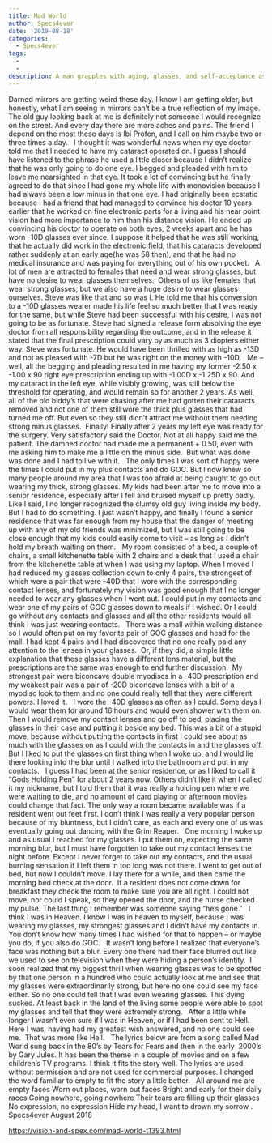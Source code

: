 ```yaml
---
title: Mad World
author: Specs4ever
date: '2019-08-18'
categories:
  - Specs4ever
tags:
  - 
  - 
description: A man grapples with aging, glasses, and self-acceptance as he navigates life in a senior residence.
---
```

Darned mirrors are getting weird these day. I know I am getting older, but honestly, what I am seeing in mirrors can’t be a true reflection of my image.  The old guy looking back at me is definitely not someone I would recognize on the street. And every day there are more aches and pains. The friend I depend on the most these days is Ibi Profen, and I call on him maybe two or three times a day.
 
I thought it was wonderful news when my eye doctor told me that I needed to have my cataract operated on. I guess I should have listened to the phrase he used a little closer because I didn’t realize that he was only going to do one eye. I begged and pleaded with him to leave me nearsighted in that eye. It took a lot of convincing but he finally agreed to do that since I had gone my whole life with monovision because I had always been a low minus in that one eye. I had originally been ecstatic because I had a friend that had managed to convince his doctor 10 years earlier that he worked on fine electronic parts for a living and his near point vision had more importance to him than his distance vision. He ended up convincing his doctor to operate on both eyes, 2 weeks apart and he has worn -10D glasses ever since. I suppose it helped that he was still working, that he actually did work in the electronic field, that his cataracts developed rather suddenly at an early age(he was 58 then), and that he had no medical insurance and was paying for everything out of his own pocket.
 
A lot of men are attracted to females that need and wear strong glasses, but have no desire to wear glasses themselves.  Others of us like females that wear strong glasses, but we also have a huge desire to wear glasses ourselves. Steve was like that and so was I. He told me that his conversion to a -10D glasses wearer made his life feel so much better that I was ready for the same, but while Steve had been successful with his desire, I was not going to be as fortunate. Steve had signed a release form absolving the eye doctor from all responsibility regarding the outcome, and in the release it stated that the final prescription could vary by as much as 3 diopters either way. Steve was fortunate. He would have been thrilled with as high as -13D and not as pleased with -7D but he was right on the money with -10D.
 
Me – well, all the begging and pleading resulted in me having my former -2.50 x -1.00 x 90 right eye prescription ending up with -1.00D x -1.25D x 90. And my cataract in the left eye, while visibly growing, was still below the threshold for operating, and would remain so for another 2 years. As well, all of the old biddy’s that were chasing after me had gotten their cataracts removed and not one of them still wore the thick plus glasses that had turned me off. But even so they still didn’t attract me without them needing strong minus glasses.  Finally! Finally after 2 years my left eye was ready for the surgery. Very satisfactory said the Doctor. Not at all happy said me the patient. The damned doctor had made me a permanent + 0.50, even with me asking him to make me a little on the minus side.  But what was done was done and I had to live with it.
 
The only times I was sort of happy were the times I could put in my plus contacts and do GOC. But I now knew so many people around my area that I was too afraid at being caught to go out wearing my thick, strong glasses. My kids had been after me to move into a senior residence, especially after I fell and bruised myself up pretty badly.  Like I said, I no longer recognized the clumsy old guy living inside my body. But I had to do something. I just wasn’t happy, and finally I found a senior residence that was far enough from my house that the danger of meeting up with any of my old friends was minimized, but I was still going to be close enough that my kids could easily come to visit – as long as I didn’t hold my breath waiting on them.
 
My room consisted of a bed, a couple of chairs, a small kitchenette table with 2 chairs and a desk that I used a chair from the kitchenette table at when I was using my laptop. When I moved I had reduced my glasses collection down to only 4 pairs, the strongest of which were a pair that were -40D that I wore with the corresponding contact lenses, and fortunately my vision was good enough that I no longer needed to wear any glasses when I went out. I could put in my contacts and wear one of my pairs of GOC glasses down to meals if I wished. Or I could go without any contacts and glasses and all the other residents would all think I was just wearing contacts.
 
There was a mall within walking distance so I would often put on my favorite pair of GOC glasses and head for the mall. I had kept 4 pairs and I had discovered that no one really paid any attention to the lenses in your glasses.  Or, if they did, a simple little explanation that these glasses have a different lens material, but the prescriptions are the same was enough to end further discussion.  My strongest pair were biconcave double myodiscs in a -40D prescription and my weakest pair was a pair of -20D biconcave lenses with a bit of a myodisc look to them and no one could really tell that they were different powers. I loved it.
 
I wore the -40D glasses as often as I could. Some days I would wear them for around 16 hours and would even shower with them on. Then I would remove my contact lenses and go off to bed, placing the glasses in their case and putting it beside my bed. This was a bit of a stupid move, because without putting the contacts in first I could see about as much with the glasses on as I could with the contacts in and the glasses off. But I liked to put the glasses on first thing when I woke up, and I would lie there looking into the blur until I walked into the bathroom and put in my contacts.
 
I guess I had been at the senior residence, or as I liked to call it “Gods Holding Pen” for about 2 years now. Others didn’t like it when I called it my nickname, but I told them that it was really a holding pen where we were waiting to die, and no amount of card playing or afternoon movies could change that fact. The only way a room became available was if a resident went out feet first. I don’t think I was really a very popular person because of my bluntness, but I didn’t care, as each and every one of us was eventually going out dancing with the Grim Reaper.
 
One morning I woke up and as usual I reached for my glasses. I put them on, expecting the same morning blur, but I must have forgotten to take out my contact lenses the night before. Except I never forget to take out my contacts, and the usual burning sensation if I left them in too long was not there. I went to get out of bed, but now I couldn’t move. I lay there for a while, and then came the morning bed check at the door.  If a resident does not come down for breakfast they check the room to make sure you are all right. I could not move, nor could I speak, so they opened the door, and the nurse checked my pulse. The last thing I remember was someone saying “he’s gone.”
 
I think I was in Heaven. I know I was in heaven to myself, because I was wearing my glasses, my strongest glasses and I didn’t have my contacts in. You don’t know how many times I had wished for that to happen – or maybe you do, if you also do GOC.
 
It wasn’t long before I realized that everyone’s face was nothing but a blur. Every one there had their face blurred out like we used to see on television when they were hiding a person’s identity.  I soon realized that my biggest thrill when wearing glasses was to be spotted by that one person in a hundred who could actually look at me and see that my glasses were extraordinarily strong, but here no one could see my face either. So no one could tell that I was even wearing glasses. This dying sucked. At least back in the land of the living some people were able to spot my glasses and tell that they were extremely strong.
 
After a little while longer I wasn’t even sure if I was in Heaven, or if I had been sent to Hell. Here I was, having had my greatest wish answered, and no one could see me.  That was more like Hell.
 
The lyrics below are from a song called Mad World sung back in the 80’s by Tears for Fears and then in the early  2000’s by Gary Jules. It has been the theme in a couple of movies and on a few children’s TV programs. I think it fits the story well. The lyrics are used without permission and are not used for commercial purposes. I changed the word familiar to empty to fit the story a little better.
 
All around me are empty faces 
Worn out places, worn out faces 
Bright and early for their daily races 
Going nowhere, going nowhere 
Their tears are filling up their glasses 
No expression, no expression 
Hide my head, I want to drown my sorrow .
 
Specs4ever
August 2018

https://vision-and-spex.com/mad-world-t1393.html